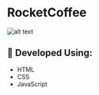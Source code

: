 # RocketCoffee

![alt text](https://i.imgur.com/tIbPDJm.png)

## :rocket: Developed Using: </br>
* HTML
* CSS
* JavaScript
